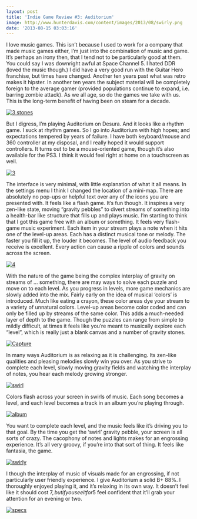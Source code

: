 ```yaml
---
layout: post
title: 'Indie Game Review #3: Auditorium'
image: http://www.hunterdavis.com/content/images/2013/08/swirly.png
date: '2013-08-15 03:03:16'
---
```



I love music games. This isn’t because I used to work for a company that made music games either, I’m just into the combination of music and game. It’s perhaps an irony then, that I tend not to be particularly good at them. You could say I was downright awful at Space Channel 5. I hated DDR (loved the music though.) I did have a very good run with the Guitar Hero franchise, but times have changed. Another ten years past what was retro makes it hipster. In another ten years the subject material will be completely foreign to the average gamer (provided populations continue to expand, i.e. barring zombie attack). As we all age, so do the games we take with us. This is the long-term benefit of having been on steam for a decade.

[![3 stones](http://www.hunterdavis.com/content/images/2013/08/3-stones-300x177.png)](http://www.hunterdavis.com/content/images/2013/08/3-stones.png)

But I digress, I’m playing Auditorium on Desura. And it looks like a rhythm game. I suck at rhythm games. So I go into Auditorium with high hopes; and expectations tempered by years of failure. I have both keyboard/mouse and 360 controller at my disposal, and I really hoped it would support controllers. It turns out to be a mouse-oriented game, though it’s also available for the PS3. I think it would feel right at home on a touchscreen as well.

[![3](http://www.hunterdavis.com/content/images/2013/08/3-300x177.png)](http://www.hunterdavis.com/content/images/2013/08/3.png)

The interface is very minimal, with little explanation of what it all means. In the settings menu I think I changed the location of a mini-map. There are absolutely no pop-ups or helpful text over any of the icons you are presented with. It feels like a flash game. It’s fun though. It inspires a very zen-like state, moving “gravity pebbles” to divert streams of something into a health-bar like structure that fills up and plays music. I’m starting to think that I got this game free with an album or something. It feels very flash-game music experiment. Each item in your stream plays a note when it hits one of the level-up areas. Each has a distinct musical tone or melody. The faster you fill it up, the louder it becomes. The level of audio feedback you receive is excellent. Every action can cause a ripple of colors and sounds across the screen.

[![4](http://www.hunterdavis.com/content/images/2013/08/4-300x177.png)](http://www.hunterdavis.com/content/images/2013/08/4.png)

With the nature of the game being the complex interplay of gravity on streams of … something, there are may ways to solve each puzzle and move on to each level. As you progress in levels, more game mechanics are slowly added into the mix. Fairly early on the idea of musical ‘colors’ is introduced. Much like eating a crayon, these color areas dye your stream to a variety of unnatural colors. Level-up areas become color coded and can only be filled up by streams of the same color. This adds a much-needed layer of depth to the game. Though the puzzles can range from simple to mildly difficult, at times it feels like you’re meant to musically explore each “level”, which is really just a blank canvas and a number of gravity stones.

[![Capture](http://www.hunterdavis.com/content/images/2013/08/Capture-300x177.png)](http://www.hunterdavis.com/content/images/2013/08/Capture.png)

In many ways Auditorium is as relaxing as it is challenging. Its zen-like qualities and pleasing melodies slowly win you over. As you strive to complete each level, slowly moving gravity fields and watching the interplay of notes, you hear each melody growing stronger.

[![swirl](http://www.hunterdavis.com/content/images/2013/08/swirl-300x177.png)](http://www.hunterdavis.com/content/images/2013/08/swirl.png)

Colors flash across your screen in swirls of music. Each song becomes a level, and each level becomes a track in an album you’re playing through.

[![album](http://www.hunterdavis.com/content/images/2013/08/album-300x177.png)](http://www.hunterdavis.com/content/images/2013/08/album.png)

You want to complete each level, and the music feels like it’s driving you to that goal. By the time you get the ‘swirl’ gravity pebble, your screen is all sorts of crazy. The cacophony of notes and lights makes for an engrossing experience. It’s all very groovy, if you’re into that sort of thing. It feels like fantasia, the game.

[![swirly](http://www.hunterdavis.com/content/images/2013/08/swirly-300x177.png)](http://www.hunterdavis.com/content/images/2013/08/swirly.png)

I though the interplay of music of visuals made for an engrossing, if not particularly user friendly experience. I give Auditorium a solid B+ 88%. I thoroughly enjoyed playing it, and it’s relaxing in its own way. It doesn’t feel like it should cost 7$, but if you see it for 5$ feel confident that it’ll grab your attention for an evening or two.

[![specs](http://www.hunterdavis.com/content/images/2013/08/specs.png)](http://www.hunterdavis.com/content/images/2013/08/specs.png)



